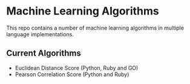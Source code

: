 # Machine Learning Algorithms

This repo contains a number of machine learning algorithms in multiple language implementations.

## Current Algorithms

* Euclidean Distance Score (Python, Ruby and GO)
* Pearson Correlation Score (Python and Ruby)